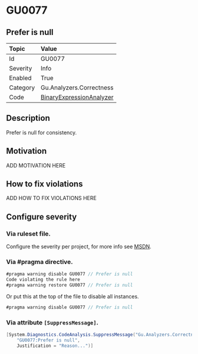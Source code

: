 # GU0077
## Prefer is null

| Topic    | Value
| :--      | :--
| Id       | GU0077
| Severity | Info
| Enabled  | True
| Category | Gu.Analyzers.Correctness
| Code     | [BinaryExpressionAnalyzer](https://github.com/GuOrg/Gu.Analyzers/blob/master/Gu.Analyzers/Analyzers/BinaryExpressionAnalyzer.cs)


## Description

Prefer is null for consistency.

## Motivation

ADD MOTIVATION HERE

## How to fix violations

ADD HOW TO FIX VIOLATIONS HERE

<!-- start generated config severity -->
## Configure severity

### Via ruleset file.

Configure the severity per project, for more info see [MSDN](https://msdn.microsoft.com/en-us/library/dd264949.aspx).

### Via #pragma directive.
```C#
#pragma warning disable GU0077 // Prefer is null
Code violating the rule here
#pragma warning restore GU0077 // Prefer is null
```

Or put this at the top of the file to disable all instances.
```C#
#pragma warning disable GU0077 // Prefer is null
```

### Via attribute `[SuppressMessage]`.

```C#
[System.Diagnostics.CodeAnalysis.SuppressMessage("Gu.Analyzers.Correctness", 
    "GU0077:Prefer is null", 
    Justification = "Reason...")]
```
<!-- end generated config severity -->